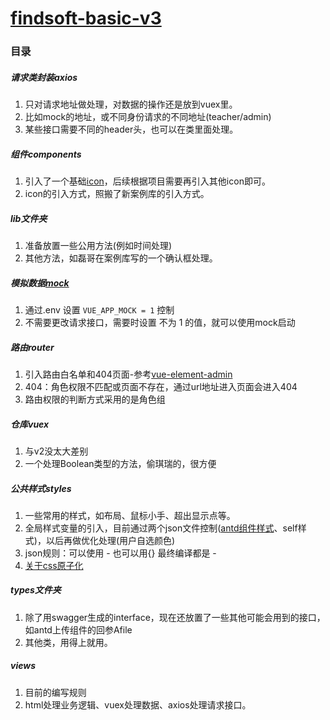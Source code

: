 # [findsoft-basic-v3](https://currypaste.github.io/vue-cli-plugin-findsoft-basic-v3/#/)

### 目录

##### 请求类封装axios
1. 只对请求地址做处理，对数据的操作还是放到vuex里。
2. 比如mock的地址，或不同身份请求的不同地址(teacher/admin)
3. 某些接口需要不同的header头，也可以在类里面处理。

##### 组件components
1. 引入了一个基础[icon](https://www.iconfont.cn/)，后续根据项目需要再引入其他icon即可。
2. icon的引入方式，照搬了新案例库的引入方式。

##### lib文件夹
1. 准备放置一些公用方法(例如时间处理)
2. 其他方法，如磊哥在案例库写的一个确认框处理。

##### 模拟数据[mock](http://mockjs.com/examples.html)
1. 通过.env 设置 ```VUE_APP_MOCK = 1``` 控制
2. 不需要更改请求接口，需要时设置 不为 1 的值，就可以使用mock启动

##### 路由router
1. 引入路由白名单和404页面-参考[vue-element-admin](https://panjiachen.github.io/vue-element-admin/)
2. 404：角色权限不匹配或页面不存在，通过url地址进入页面会进入404
3. 路由权限的判断方式采用的是角色组

##### 仓库vuex
1. 与v2没太大差别
2. 一个处理Boolean类型的方法，偷琪瑞的，很方便

##### 公共样式styles
1. 一些常用的样式，如布局、鼠标小手、超出显示点等。
2. 全局样式变量的引入，目前通过两个json文件控制([antd组件样式](https://github.com/vueComponent/ant-design-vue/blob/master/components/style/themes/default.less)、self样式)，以后再做优化处理(用户自选颜色)
3. json规则：可以使用 -  也可以用{} 最终编译都是 - 
4. [关于css原子化](https://juejin.cn/post/6917073600474415117)

##### types文件夹
1. 除了用swagger生成的interface，现在还放置了一些其他可能会用到的接口，如antd上传组件的回参Afile
2. 其他类，用得上就用。

##### views
1. 目前的编写规则
2. html处理业务逻辑、vuex处理数据、axios处理请求接口。

